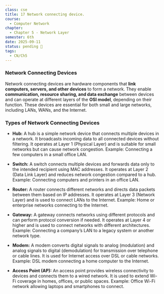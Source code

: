 ```yaml
---
class: cse
title: 17 Network connecting device.
course:
  - Computer Network
chapter:
  - Chapter 5 - Network Layer
semester: 6th
date: 2025-09-11
status: pending 🛑
tags:
  - CN/Ch5
---
```

### Network Connecting Devices

Network connecting devices are hardware components that **link computers, servers, and other devices** to form a network. They enable **communication, resource sharing, and data exchange** between devices and can operate at different layers of the **OSI model**, depending on their function. These devices are essential for both small and large networks, including LANs, WANs, and the Internet.

### Types of Network Connecting Devices

- **Hub:** A hub is a simple network device that connects multiple devices in a network. It broadcasts incoming data to all connected devices without filtering. It operates at Layer 1 (Physical Layer) and is suitable for small networks but can cause network congestion. Example: Connecting a few computers in a small office LAN.
    
- **Switch:** A switch connects multiple devices and forwards data only to the intended recipient using MAC addresses. It operates at Layer 2 (Data Link Layer) and reduces network congestion compared to a hub. Example: Connecting computers and printers in an office LAN.
    
- **Router:** A router connects different networks and directs data packets between them based on IP addresses. It operates at Layer 3 (Network Layer) and is used to connect LANs to the Internet. Example: Home or enterprise networks connecting to the Internet.
    
- **Gateway:** A gateway connects networks using different protocols and can perform protocol conversion if needed. It operates at Layer 4 or higher and is used to connect networks with different architectures. Example: Connecting a company’s LAN to a legacy system or another network type.
    
- **Modem:** A modem converts digital signals to analog (modulation) and analog signals to digital (demodulation) for transmission over telephone or cable lines. It is used for Internet access over DSL or cable networks. Example: DSL modem connecting a home computer to the Internet.
    
- **Access Point (AP):** An access point provides wireless connectivity to devices and connects them to a wired network. It is used to extend Wi-Fi coverage in homes, offices, or public spaces. Example: Office Wi-Fi network allowing laptops and smartphones to connect.